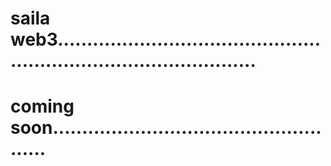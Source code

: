 # saila web3.......................................................................................
# coming soon....................................................
